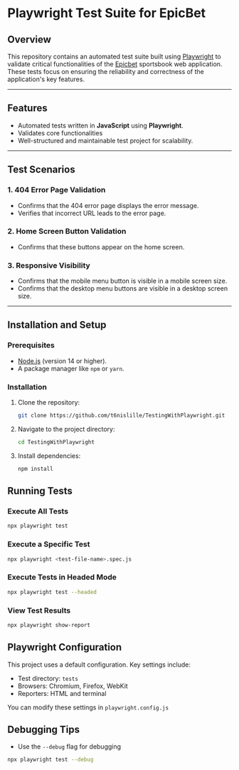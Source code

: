 # Playwright Test Suite for EpicBet

## Overview
This repository contains an automated test suite built using [Playwright](https://playwright.dev/) to validate critical functionalities of the [Epicbet](https://www.epicbet.com/) sportsbook web application. These tests focus on ensuring the reliability and correctness of the application's key features.

---

## Features
- Automated tests written in **JavaScript** using **Playwright**.
- Validates core functionalities 
- Well-structured and maintainable test project for scalability.

---

## Test Scenarios
### 1. **404 Error Page Validation**
   - Confirms that the 404 error page displays the error message.
   - Verifies that incorrect URL leads to the error page.

### 2. **Home Screen Button Validation**
   - Confirms that these buttons appear on the home screen.

### 3. **Responsive Visibility**
   - Confirms that the mobile menu button is visible in a mobile screen size.
   - Confirms that the desktop menu buttons are visible in a desktop screen size.

---

## Installation and Setup

### Prerequisites
- [Node.js](https://nodejs.org/) (version 14 or higher).
- A package manager like `npm` or `yarn`.

### Installation
1. Clone the repository:
   ```bash
   git clone https://github.com/t6nislille/TestingWithPlaywright.git

2. Navigate to the project directory:
    ```bash 
    cd TestingWithPlaywright

3. Install dependencies:
   ```bash
   npm install
    ```

## Running Tests
### Execute All Tests
```bash
npx playwright test
```
### Execute a Specific Test
```bash
npx playwright <test-file-name>.spec.js
```
### Execute Tests in Headed Mode
```bash
npx playwright test --headed
```
### View Test Results
```bash
npx playwright show-report
```

## Playwright Configuration
This project uses a default configuration. Key settings include:

- Test directory: `tests`
- Browsers: Chromium, Firefox, WebKit
- Reporters: HTML and terminal

You can modify these settings in `playwright.config.js`

## Debugging Tips
- Use the `--debug` flag for debugging
```bash
npx playwright test --debug
